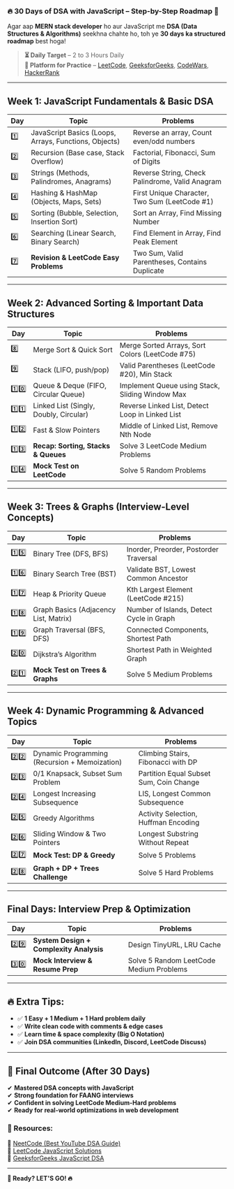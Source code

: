 ### **🔥 30 Days of DSA with JavaScript – Step-by-Step Roadmap 🚀**  
Agar aap **MERN stack developer** ho aur JavaScript me **DSA (Data Structures & Algorithms)** seekhna chahte ho, toh ye **30 days ka structured roadmap** best hoga!  

> **⏳ Daily Target** – 2 to 3 Hours Daily  
> **📌 Platform for Practice** – [LeetCode](https://leetcode.com/), [GeeksforGeeks](https://www.geeksforgeeks.org/), [CodeWars](https://www.codewars.com/), [HackerRank](https://www.hackerrank.com/domains/tutorials/10-days-of-javascript)  

---

## **Week 1: JavaScript Fundamentals & Basic DSA**
| Day | Topic | Problems |
|----|----------------|---------------------------------------------|
| 1️⃣ | JavaScript Basics (Loops, Arrays, Functions, Objects) | Reverse an array, Count even/odd numbers |
| 2️⃣ | Recursion (Base case, Stack Overflow) | Factorial, Fibonacci, Sum of Digits |
| 3️⃣ | Strings (Methods, Palindromes, Anagrams) | Reverse String, Check Palindrome, Valid Anagram |
| 4️⃣ | Hashing & HashMap (Objects, Maps, Sets) | First Unique Character, Two Sum (LeetCode #1) |
| 5️⃣ | Sorting (Bubble, Selection, Insertion Sort) | Sort an Array, Find Missing Number |
| 6️⃣ | Searching (Linear Search, Binary Search) | Find Element in Array, Find Peak Element |
| 7️⃣ | **Revision & LeetCode Easy Problems** | Two Sum, Valid Parentheses, Contains Duplicate |

---

## **Week 2: Advanced Sorting & Important Data Structures**
| Day | Topic | Problems |
|----|---------------------|-----------------------------------------|
| 8️⃣ | Merge Sort & Quick Sort | Merge Sorted Arrays, Sort Colors (LeetCode #75) |
| 9️⃣ | Stack (LIFO, push/pop) | Valid Parentheses (LeetCode #20), Min Stack |
| 1️⃣0️⃣ | Queue & Deque (FIFO, Circular Queue) | Implement Queue using Stack, Sliding Window Max |
| 1️⃣1️⃣ | Linked List (Singly, Doubly, Circular) | Reverse Linked List, Detect Loop in Linked List |
| 1️⃣2️⃣ | Fast & Slow Pointers | Middle of Linked List, Remove Nth Node |
| 1️⃣3️⃣ | **Recap: Sorting, Stacks & Queues** | Solve 3 LeetCode Medium Problems |
| 1️⃣4️⃣ | **Mock Test on LeetCode** | Solve 5 Random Problems |

---

## **Week 3: Trees & Graphs (Interview-Level Concepts)**
| Day | Topic | Problems |
|----|-----------------------|---------------------------------------------|
| 1️⃣5️⃣ | Binary Tree (DFS, BFS) | Inorder, Preorder, Postorder Traversal |
| 1️⃣6️⃣ | Binary Search Tree (BST) | Validate BST, Lowest Common Ancestor |
| 1️⃣7️⃣ | Heap & Priority Queue | Kth Largest Element (LeetCode #215) |
| 1️⃣8️⃣ | Graph Basics (Adjacency List, Matrix) | Number of Islands, Detect Cycle in Graph |
| 1️⃣9️⃣ | Graph Traversal (BFS, DFS) | Connected Components, Shortest Path |
| 2️⃣0️⃣ | Dijkstra’s Algorithm | Shortest Path in Weighted Graph |
| 2️⃣1️⃣ | **Mock Test on Trees & Graphs** | Solve 5 Medium Problems |

---

## **Week 4: Dynamic Programming & Advanced Topics**
| Day | Topic | Problems |
|----|---------------------------|-----------------------------------------|
| 2️⃣2️⃣ | Dynamic Programming (Recursion + Memoization) | Climbing Stairs, Fibonacci with DP |
| 2️⃣3️⃣ | 0/1 Knapsack, Subset Sum Problem | Partition Equal Subset Sum, Coin Change |
| 2️⃣4️⃣ | Longest Increasing Subsequence | LIS, Longest Common Subsequence |
| 2️⃣5️⃣ | Greedy Algorithms | Activity Selection, Huffman Encoding |
| 2️⃣6️⃣ | Sliding Window & Two Pointers | Longest Substring Without Repeat |
| 2️⃣7️⃣ | **Mock Test: DP & Greedy** | Solve 5 Problems |
| 2️⃣8️⃣ | **Graph + DP + Trees Challenge** | Solve 5 Hard Problems |

---

## **Final Days: Interview Prep & Optimization**
| Day | Topic | Problems |
|----|----------------|---------------------------------------------|
| 2️⃣9️⃣ | **System Design + Complexity Analysis** | Design TinyURL, LRU Cache |
| 3️⃣0️⃣ | **Mock Interview & Resume Prep** | Solve 5 Random LeetCode Medium Problems |

---

## **🔥 Extra Tips:**
- ✅ **1 Easy + 1 Medium + 1 Hard problem daily**  
- ✅ **Write clean code with comments & edge cases**  
- ✅ **Learn time & space complexity (Big O Notation)**  
- ✅ **Join DSA communities (LinkedIn, Discord, LeetCode Discuss)**  

---

## **🚀 Final Outcome (After 30 Days)**
✔ **Mastered DSA concepts with JavaScript**  
✔ **Strong foundation for FAANG interviews**  
✔ **Confident in solving LeetCode Medium-Hard problems**  
✔ **Ready for real-world optimizations in web development**  

### **🔗 Resources:**
📌 [NeetCode (Best YouTube DSA Guide)](https://www.youtube.com/@NeetCode)  
📌 [LeetCode JavaScript Solutions](https://leetcode.com/discuss/interview-question/JavaScript)  
📌 [GeeksforGeeks JavaScript DSA](https://www.geeksforgeeks.org/tag/javascript/)  

---

**🚀 Ready? LET'S GO! 🔥**